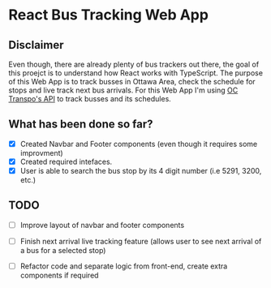 # React Bus Tracking Web App

## Disclaimer

Even though, there are already plenty of bus trackers out there,
the goal of this proejct is to understand how React works with TypeScript.
The purpose of this Web App is to track busses in Ottawa Area, check the schedule for stops and live track next bus arrivals.
For this Web App I'm using [OC Transpo's API](https://www.octranspo.com/en/plan-your-trip/travel-tools/developers/dev-doc) to track busses and its schedules.

## What has been done so far?

- [x] Created Navbar and Footer components (even though it requires some improvment)
- [x] Created required intefaces.
- [x] User is able to search the bus stop by its 4 digit number (i.e 5291, 3200, etc.)

## TODO
 - [ ] Improve layout of navbar and footer components
 - [ ] Finish next arrival live tracking feature (allows user to see next arrival of a bus for a selected stop)
 - [ ] Refactor code and separate logic from front-end, create extra components if required 


